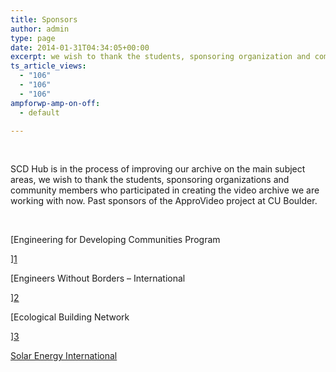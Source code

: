 ```yaml
---
title: Sponsors
author: admin
type: page
date: 2014-01-31T04:34:05+00:00
excerpt: we wish to thank the students, sponsoring organization and community members who participated in creating the video archive we are working with now
ts_article_views:
  - "106"
  - "106"
  - "106"
ampforwp-amp-on-off:
  - default

---
```

&nbsp;

SCD Hub is in the process of improving our archive on the main subject areas, we wish to thank the students, sponsoring organizations and community members who participated in creating the video archive we are working with now. Past sponsors of the ApproVideo project at CU Boulder.

&nbsp;

[Engineering for Developing Communities Program
  
][1] 
  
[Engineers Without Borders &#8211; International
  
][2] 
  
[Ecological Building Network
  
][3] 
  
[Solar Energy International][4]

 [1]: http://mc-edc.colorado.edu "Engineering for Developing Communities Program"
 [2]: http://www.ewb-international.org/ "Engineers Without Borders - International"
 [3]: http://www.ecobuildnetwork.org/ "Ecological Building Network"
 [4]: http://www.solarenergy.org/ "Solar Energy International"